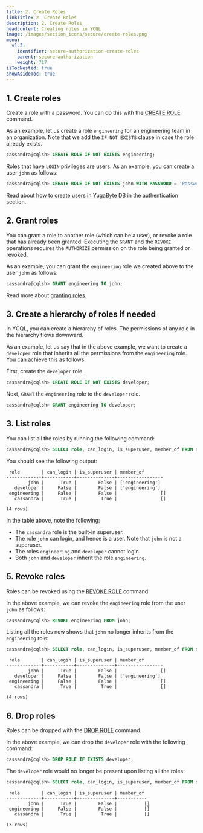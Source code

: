 ```yaml
---
title: 2. Create Roles
linkTitle: 2. Create Roles
description: 2. Create Roles
headcontent: Creating roles in YCQL
image: /images/section_icons/secure/create-roles.png
menu:
  v1.3:
    identifier: secure-authorization-create-roles
    parent: secure-authorization
    weight: 717
isTocNested: true
showAsideToc: true
---
```


## 1. Create roles

Create a role with a password. You can do this with the [CREATE ROLE](../../api/ycql/ddl_create_role/) command.


As an example, let us create a role `engineering` for an engineering team in an organization. Note that we add the `IF NOT EXISTS` clause in case the role already exists.

```sql
cassandra@cqlsh> CREATE ROLE IF NOT EXISTS engineering;
```

Roles that have `LOGIN` privileges are users. As an example, you can create a user `john` as follows:

```sql
cassandra@cqlsh> CREATE ROLE IF NOT EXISTS john WITH PASSWORD = 'PasswdForJohn' AND LOGIN = true;
```

Read about [how to create users in YugaByte DB](../../authentication/) in the authentication section.


## 2. Grant roles

You can grant a role to another role (which can be a user), or revoke a role that has already been granted. Executing the `GRANT` and the `REVOKE` operations requires the `AUTHORIZE` permission on the role being granted or revoked.

As an example, you can grant the `engineering` role we created above to the user `john` as follows:
```sql
cassandra@cqlsh> GRANT engineering TO john;
```

Read more about [granting roles](../../api/ycql/ddl_grant_role/).


## 3. Create a hierarchy of roles if needed

In YCQL, you can create a hierarchy of roles. The permissions of any role in the hierarchy flows downward.

As an example, let us say that in the above example, we want to create a `developer` role that inherits all the permissions from the `engineering` role. You can achieve this as follows.

First, create the `developer` role.
```sql
cassandra@cqlsh> CREATE ROLE IF NOT EXISTS developer;
```


Next, `GRANT` the `engineering` role to the `developer` role.
```sql
cassandra@cqlsh> GRANT engineering TO developer;
```



## 3. List roles

You can list all the roles by running the following command:
```sql
cassandra@cqlsh> SELECT role, can_login, is_superuser, member_of FROM system_auth.roles;
```

You should see the following output:
```
 role        | can_login | is_superuser | member_of
-------------+-----------+--------------+-----------------
        john |      True |        False | ['engineering']
   developer |     False |        False | ['engineering']
 engineering |     False |        False |                []
   cassandra |      True |         True |                []

(4 rows)
```

In the table above, note the following:

* The `cassandra` role is the built-in superuser.
* The role `john` can login, and hence is a user. Note that `john` is not a superuser.
* The roles `engineering` and `developer` cannot login.
* Both `john` and `developer` inherit the role `engineering`.


## 5. Revoke roles

Roles can be revoked using the [REVOKE ROLE](../../api/ycql/ddl_revoke_role/) command.

In the above example, we can revoke the `engineering` role from the user `john` as follows:
```sql
cassandra@cqlsh> REVOKE engineering FROM john;
```

Listing all the roles now shows that `john` no longer inherits from the `engineering` role:

```sql
cassandra@cqlsh> SELECT role, can_login, is_superuser, member_of FROM system_auth.roles;
```
```
 role        | can_login | is_superuser | member_of
-------------+-----------+--------------+-----------------
        john |      True |        False |                []
   developer |     False |        False | ['engineering']
 engineering |     False |        False |                []
   cassandra |      True |         True |                []

(4 rows)
```

## 6. Drop roles

Roles can be dropped with the [DROP ROLE](../../api/ycql/ddl_drop_role/) command.

In the above example, we can drop the `developer` role with the following command:

```sql
cassandra@cqlsh> DROP ROLE IF EXISTS developer;
```

The `developer` role would no longer be present upon listing all the roles:
```sql
cassandra@cqlsh> SELECT role, can_login, is_superuser, member_of FROM system_auth.roles;
```

```
 role        | can_login | is_superuser | member_of
-------------+-----------+--------------+-----------
        john |      True |        False |          []
 engineering |     False |        False |          []
   cassandra |      True |         True |          []

(3 rows)
```
